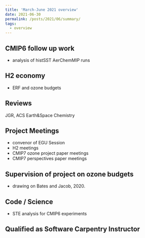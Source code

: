 ```yaml
---
title: 'March-June 2021 overview'
date: 2021-06-30
permalink: /posts/2021/06/summary/
tags:
  - overview
---
```

## CMIP6 follow up work
- analysis of histSST AerChemMIP runs

## H2 economy
- ERF and ozone budgets

## Reviews
JGR, ACS Earth&Space Chemistry

## Project Meetings
- convenor of EGU Session
- H2 meetings
- CMIP7 ozone project paper meetings
- CMIP7 perspectives paper meetings

## Supervision of project on ozone budgets
- drawing on Bates and Jacob, 2020.

## Code / Science
- STE analysis for CMIP6 experiments

## Qualified as Software Carpentry Instructor
